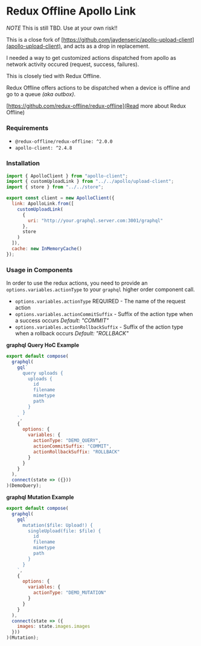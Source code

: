# Redux Offline Apollo Link

*NOTE* This is still TBD. Use at your own risk!!

This is a close fork of [https://github.com/jaydenseric/apollo-upload-client](apollo-upload-client), and acts as a drop in replacement.

I needed a way to get customized actions dispatched from apollo as network activity occured (request, success, failures).

This is closely tied with Redux Offline.

Redux Offline offers actions to be dispatched when a device is offline and go to a queue _(aka outbox)_.

[https://github.com/redux-offline/redux-offline](Read more about Redux Offline)

### Requirements

- `@redux-offline/redux-offline: ^2.0.0`
- `apollo-client: ^2.4.8`

### Installation

```js
import { ApolloClient } from "apollo-client";
import { customUploadLink } from "../../apollo/upload-client";
import { store } from "../../store";

export const client = new ApolloClient({
  link: ApolloLink.from([
    customUploadLink(
      {
        uri: "http://your.graphql.server.com:3001/graphql"
      },
      store
    )
  ]),
  cache: new InMemoryCache()
});
```

### Usage in Components

In order to use the redux actions, you need to provide an `options.variables.actionType` to your `graphql` higher order component call.

* `options.variables.actionType` REQUIRED - The name of the request action
* `options.variables.actionCommitSuffix` - Suffix of the action type when a success occurs _Default: "COMMIT"_
* `options.variables.actionRollbackSuffix` - Suffix of the action type when a rollback occurs _Default: "ROLLBACK"_


**graphql Query HoC Example**

```js
export default compose(
  graphql(
    gql`
      query uploads {
        uploads {
          id
          filename
          mimetype
          path
        }
      }
    `,
    {
      options: {
        variables: {
          actionType: "DEMO_QUERY",
          actionCommitSuffix: "COMMIT",
          actionRollbackSuffix: "ROLLBACK"
        }
      }
    }
  ),
  connect(state => ({}))
)(DemoQuery);

```

**graphql Mutation Example**

```js
export default compose(
  graphql(
    gql`
      mutation($file: Upload!) {
        singleUpload(file: $file) {
          id
          filename
          mimetype
          path
        }
      }
    `,
    {
      options: {
        variables: {
          actionType: "DEMO_MUTATION"
        }
      }
    }
  ),
  connect(state => ({
    images: state.images.images
  }))
)(Mutation);
```